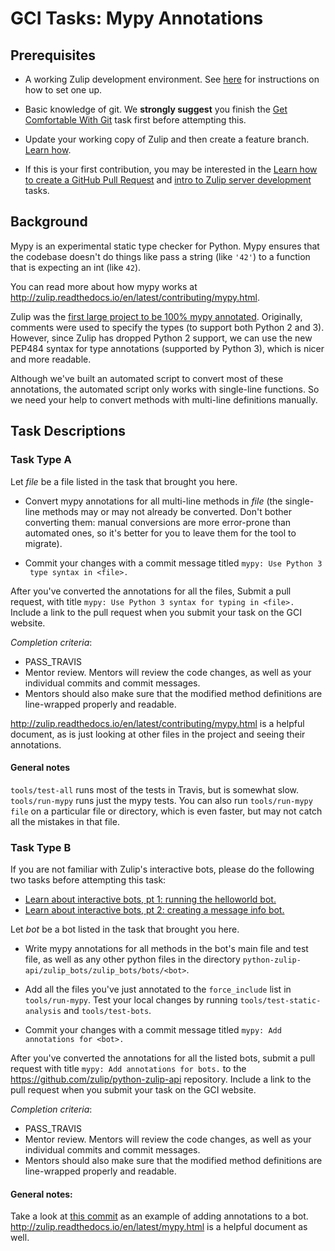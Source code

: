 # GCI Tasks: Mypy Annotations

## Prerequisites

* A working Zulip development environment. See
  [here](https://github.com/zulip/zulip-gci/blob/master/README.md) for instructions
  on how to set one up.

* Basic knowledge of git. We **strongly suggest** you finish the
  [Get Comfortable With Git](https://codein.withgoogle.com/dashboard/tasks/5415336817983488/)
  task first before attempting this.

* Update your working copy of Zulip and then create a feature branch. [Learn
  how](../../before-every-task.md).

* If this is your first contribution, you may be interested in the
  [Learn how to create a GitHub Pull Request](https://codein.withgoogle.com/dashboard/tasks/4884433561714688/) and
  [intro to Zulip server development](https://codein.withgoogle.com/dashboard/tasks/5165908538425344/) tasks.

## Background

Mypy is an experimental static type checker for Python. Mypy ensures that
the codebase doesn't do things like pass a string (like `'42'`) to a function
that is expecting an int (like `42`).

You can read more about how mypy works at
http://zulip.readthedocs.io/en/latest/contributing/mypy.html.

Zulip was the
[first large project to be 100% mypy annotated](https://blog.zulip.org/2016/10/13/static-types-in-python-oh-mypy/).
Originally, comments were used to specify the types (to support both
Python 2 and 3).  However, since Zulip has dropped Python 2 support,
we can use the new PEP484 syntax for type annotations (supported by
Python 3), which is nicer and more readable.

Although we've built an automated script to convert most of these
annotations, the automated script only works with single-line
functions.  So we need your help to convert methods with multi-line
definitions manually.

## Task Descriptions

### Task Type A

Let *file* be a file listed in the task that brought you here.

* Convert mypy annotations for all multi-line methods in *file* (the
  single-line methods may or may not already be converted.  Don't
  bother converting them: manual conversions are more error-prone than
  automated ones, so it's better for you to leave them for the tool to
  migrate).

* Commit your changes with a commit message titled `mypy: Use Python 3
  type syntax in <file>.`

After you've converted the annotations for all the files, Submit a pull request,
with title  `mypy: Use Python 3 syntax for typing in <file>.`
  Include a link to the pull request when you submit your task on the GCI website.

*Completion criteria*:
* PASS_TRAVIS
* Mentor review. Mentors will review the code changes, as well as your
  individual commits and commit messages.
* Mentors should also make sure that the modified method definitions
  are line-wrapped properly and readable.

http://zulip.readthedocs.io/en/latest/contributing/mypy.html is a helpful document, as is
just looking at other files in the project and seeing their annotations.

#### General notes

`tools/test-all` runs most of the tests in Travis, but is somewhat slow.
`tools/run-mypy` runs just the mypy tests. You can also run
`tools/run-mypy file` on a particular file or directory, which is even faster,
but may not catch all the mistakes in that file.

### Task Type B

If you are not familiar with Zulip's interactive bots, please do the following
two tasks before attempting this task:

* [Learn about interactive bots, pt 1: running the helloworld bot.](https://codein.withgoogle.com/tasks/4753673148170240/)
* [Learn about interactive bots, pt 2: creating a message info bot.](https://codein.withgoogle.com/tasks/4787585941504000/)

Let *bot* be a bot listed in the task that brought you here.

* Write mypy annotations for all methods in the bot's main file and test
  file, as well as any other python files in the directory
  `python-zulip-api/zulip_bots/zulip_bots/bots/<bot>`.

* Add all the files you've just annotated to the `force_include` list in
  `tools/run-mypy`. Test your local changes by running
  `tools/test-static-analysis` and `tools/test-bots`.

* Commit your changes with a commit message titled `mypy: Add annotations for <bot>.`

After you've converted the annotations for all the listed bots, submit
a pull request with title  `mypy: Add annotations for bots.` to the
https://github.com/zulip/python-zulip-api repository. Include a link to
the pull request when you submit your task on the GCI website.

*Completion criteria*:
* PASS_TRAVIS
* Mentor review. Mentors will review the code changes, as well as your
  individual commits and commit messages.
* Mentors should also make sure that the modified method definitions
  are line-wrapped properly and readable.

#### General notes:

Take a look at
[this commit](https://github.com/zulip/python-zulip-api/commit/8cd310493a99dc95a949983a45206c0de8980df1)
as an example of adding annotations to a bot.
http://zulip.readthedocs.io/en/latest/mypy.html is a helpful document as well.
